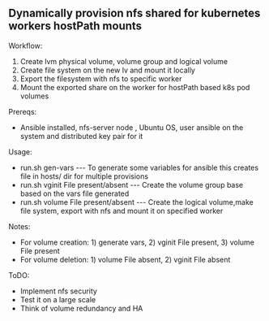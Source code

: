 ## Dynamically provision nfs shared for kubernetes workers hostPath mounts
Workflow:
1. Create lvm physical volume, volume group and logical volume
2. Create file system on the new lv and mount it locally 
3. Export the filesystem with nfs to specific worker
4. Mount the exported share on the worker for hostPath based k8s pod volumes

Prereqs:
* Ansible installed, nfs-server node , Ubuntu OS, user ansible on the system and distributed key pair for it

Usage:
* run.sh gen-vars    ---    To generate some variables for ansible this creates file in hosts/ dir for multiple provisions
* run.sh vginit File present/absent  ---  Create the volume group base based on the vars file generated
* run.sh volume File present/absent  ---  Create the logical volume,make file system, export with nfs and mount it on specified worker 
  
Notes:
* For volume creation: 1) generate vars, 2) vginit File present, 3) volume File present
* For volume deletion: 1) volume File absent, 2) vginit File absent  

ToDO:
* Implement nfs security
* Test it on a large scale
* Think of volume redundancy and HA
